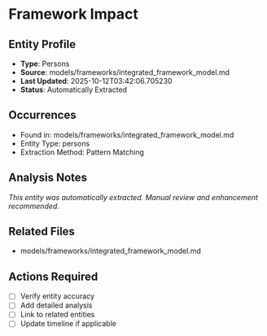 # Framework Impact

## Entity Profile
- **Type**: Persons
- **Source**: models/frameworks/integrated_framework_model.md
- **Last Updated**: 2025-10-12T03:42:06.705230
- **Status**: Automatically Extracted

## Occurrences
- Found in: models/frameworks/integrated_framework_model.md
- Entity Type: persons
- Extraction Method: Pattern Matching

## Analysis Notes
*This entity was automatically extracted. Manual review and enhancement recommended.*

## Related Files
- models/frameworks/integrated_framework_model.md

## Actions Required
- [ ] Verify entity accuracy
- [ ] Add detailed analysis
- [ ] Link to related entities
- [ ] Update timeline if applicable
